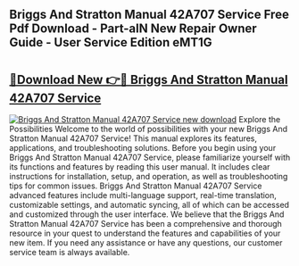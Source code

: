 ## Briggs And Stratton Manual 42A707 Service Free Pdf Download - Part-alN New Repair Owner Guide - User Service Edition eMT1G

# <h2><a href="http://bc84995.oget.top/?id=Briggs+And+Stratton+Manual+42A707+Service">🔗Download New 👉🔴 Briggs And Stratton Manual 42A707 Service</a></h2>

[![Briggs And Stratton Manual 42A707 Service new download](https://i.imgur.com/5g1atiW.png)](http://bc84995.oget.top/?id=Briggs+And+Stratton+Manual+42A707+Service)
Explore the Possibilities Welcome to the world of possibilities with your new Briggs And Stratton Manual 42A707 Service! This manual explores its features, applications, and troubleshooting solutions. Before you begin using your Briggs And Stratton Manual 42A707 Service, please familiarize yourself with its functions and features by reading this user manual. It includes clear instructions for installation, setup, and operation, as well as troubleshooting tips for common issues. Briggs And Stratton Manual 42A707 Service advanced features include multi-language support, real-time translation, customizable settings, and automatic syncing, all of which can be accessed and customized through the user interface. We believe that the Briggs And Stratton Manual 42A707 Service has been a comprehensive and thorough resource in your quest to understand the features and capabilities of your new item. If you need any assistance or have any questions, our customer service team is always available.
